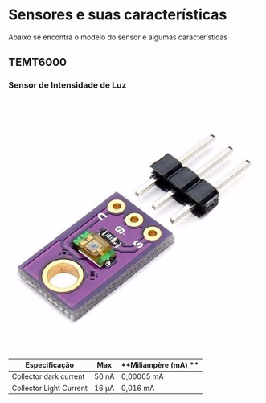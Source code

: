 # Sensores e suas características

Abaixo se encontra o modelo do sensor e algumas características

## TEMT6000

### Sensor de Intensidade de Luz

![](img/temt6000.jpg)

|Especificação|**Max**| **Miliampère (mA)  **|
|-------------|-------|----------------------|
|Collector dark current |50 nA|0,00005 mA|
|Collector Light Current|16 μA|0,016 mA|

